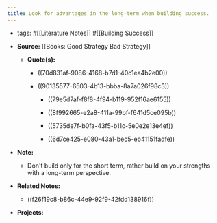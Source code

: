 ```yaml
---
title: Look for advantages in the long-term when building success.
---
```


- tags: #[[Literature Notes]] #[[Building Success]]

- **Source:** [[Books: Good Strategy Bad Strategy]]
	 - **Quote(s):**
		 - ((70d831af-9086-4168-b7d1-40c1ea4b2e00))

		 - ((90135577-6503-4b13-bbba-8a7a026f98c3))
			 - ((79e5d7af-f8f8-4f94-b119-952f16ae6155))

			 - ((8f992665-e2a8-411a-99bf-f641d5ce095b))

			 - ((5735de7f-b0fa-43f5-b11c-5e0e2e13e4ef))

			 - ((6d7ce425-e080-43a1-bec5-eb41151fadfe))

- **Note:**
	 - Don't build only for the short term, rather build on your strengths with a long-term perspective.  

- **Related Notes:**
	 - ((f26f19c8-b86c-44e9-92f9-42fdd138916f))

- **Projects:**
